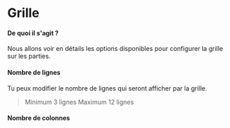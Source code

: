 # Grille

#### De quoi il s'agit ?

Nous allons voir en détails les options disponibles pour configurer la grille sur les parties.

#### Nombre de lignes

Tu peux modifier le nombre de lignes qui seront afficher par la grille.

> Minimum 3 lignes
> Maximum 12 lignes

#### Nombre de colonnes
